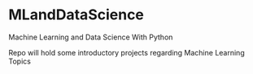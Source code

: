 # MLandDataScience
Machine Learning and Data Science With Python

Repo will hold some introductory projects regarding Machine Learning Topics
